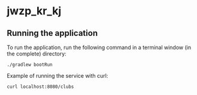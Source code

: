 # jwzp_kr_kj



## Running the application

To run the application, run the following command in a terminal window (in the complete) directory:

`./gradlew bootRun`

Example of running the service with curl:

`curl localhost:8080/clubs
`

